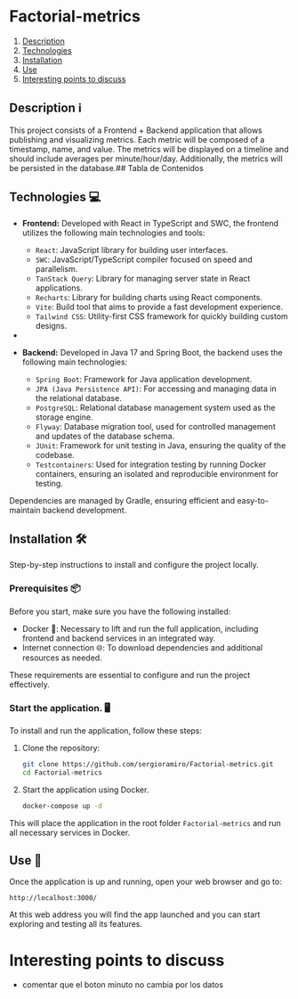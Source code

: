 # Factorial-metrics

1. [Description](#description)
2. [Technologies](#technologies)
3. [Installation](#installation)
4. [Use](#use)
5. [Interesting points to discuss](#Interesting-points-to-discuss)

## Description ℹ️

This project consists of a Frontend + Backend application that allows publishing and visualizing metrics. Each metric will be composed of a timestamp, name, and value. The metrics will be displayed on a timeline and should include averages per minute/hour/day. Additionally, the metrics will be persisted in the database.## Tabla de Contenidos

## Technologies 💻

- **Frontend:** Developed with React in TypeScript and SWC, the frontend utilizes the following main technologies and tools:

    - `React`: JavaScript library for building user interfaces.
    - `SWC`: JavaScript/TypeScript compiler focused on speed and parallelism.
    - `TanStack Query`: Library for managing server state in React applications.
    - `Recharts`: Library for building charts using React components.
    - `Vite`: Build tool that aims to provide a fast development experience.
    - `Tailwind CSS`: Utility-first CSS framework for quickly building custom designs.
- 
- **Backend:** Developed in Java 17 and Spring Boot, the backend uses the following main technologies:

  - `Spring Boot`: Framework for Java application development.
  - `JPA (Java Persistence API)`: For accessing and managing data in the relational database.
  - `PostgreSQL`: Relational database management system used as the storage engine.
  - `Flyway`: Database migration tool, used for controlled management and updates of the database schema.
  - `JUnit`: Framework for unit testing in Java, ensuring the quality of the codebase.
  - `Testcontainers`: Used for integration testing by running Docker containers, ensuring an isolated and reproducible environment for testing.

Dependencies are managed by Gradle, ensuring efficient and easy-to-maintain backend development.

## Installation 🛠️

Step-by-step instructions to install and configure the project locally.
### Prerequisites 📦

Before you start, make sure you have the following installed:

- Docker 🐳: Necessary to lift and run the full application, including frontend and backend services in an integrated way.
- Internet connection 🌐: To download dependencies and additional resources as needed.

These requirements are essential to configure and run the project effectively.

### Start the application. 🖥️

To install and run the application, follow these steps:
1. Clone the repository:    
    ```bash
    git clone https://github.com/sergioramiro/Factorial-metrics.git
    cd Factorial-metrics
    ```

2. Start the application using Docker.
    ```bash
    docker-compose up -d
    ```

This will place the application in the root folder `Factorial-metrics` and run all necessary services in Docker.
## Use 🚀

Once the application is up and running, open your web browser and go to:
```
http://localhost:3000/
```

At this web address you will find the app launched and you can start exploring and testing all its features.

# Interesting points to discuss

- comentar que el boton minuto no cambia por los datos
